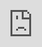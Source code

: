 ```yaml
---
layout: none
---
```

<iframe src="https://script.google.com/a/student.rio.k12.wi.us/macros/s/AKfycbxQu4THvghwDmbwnVggridWflREv6GUuVnUTyodSOsk7z5pNhM/exec" style="position:fixed; top:0; left:0; bottom:0; right:0; width:100%; height:100%; border:none; margin:0; padding:0; overflow:hidden; z-index:999999;">
  Your browser doesn't support iframes
</iframe>
